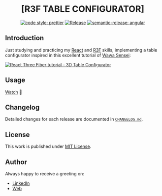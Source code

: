 <div align=center>

# [R3F TABLE CONFIGURATOR]

[![code style: prettier](https://img.shields.io/badge/code_style-prettier-ff69b4.svg)](https://github.com/prettier/prettier)
[![Release](https://github.com/d3p1/r3f-table-configurator/actions/workflows/release.yml/badge.svg)](https://github.com/d3p1/r3f-table-configurator/actions/workflows/release.yml)
[![semantic-release: angular](https://img.shields.io/badge/semantic--release-angular-e10079?logo=semantic-release)](https://github.com/semantic-release/semantic-release)

</div>

## Introduction

Just studying and practicing my [React](https://react.dev/) and [R3F](https://r3f.docs.pmnd.rs/) skills, implementing a table configurator inspired in this excellent tutorial of [Wawa Sensei](https://www.youtube.com/@WawaSensei):

[![React Three Fiber tutorial - 3D Table Configurator](https://img.youtube.com/vi/wW0XwNhrDFQ/maxresdefault.jpg)](https://www.youtube.com/watch?v=wW0XwNhrDFQ)

## Usage

[Watch](https://d3p1.github.io/r3f-table-configurator/) :moyai:

## Changelog

Detailed changes for each release are documented in [`CHANGELOG.md`](./CHANGELOG.md).

## License

This work is published under [MIT License](./LICENSE).

## Author

Always happy to receive a greeting on:

- [LinkedIn](https://www.linkedin.com/in/cristian-marcelo-de-picciotto/)
- [Web](https://d3p1.dev/)
